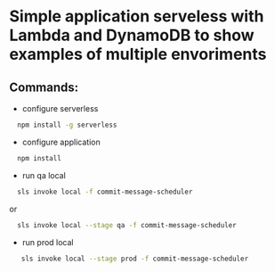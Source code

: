 # Simple application serveless with Lambda and DynamoDB to show examples of multiple envoriments

## Commands:

- configure serverless

```bash
  npm install -g serverless
```

- configure application

```bash
  npm install
```

- run qa local

```bash
  sls invoke local -f commit-message-scheduler
```

or

```bash
  sls invoke local --stage qa -f commit-message-scheduler
```

- run prod local

```bash
   sls invoke local --stage prod -f commit-message-scheduler
```
